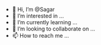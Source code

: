 - 👋 Hi, I’m @Sagar
- 👀 I’m interested in ...
- 🌱 I’m currently learning ...
- 💞️ I’m looking to collaborate on ...
- 📫 How to reach me ...

<!---
SagarLengade/SagarLengade is a ✨ special ✨ repository because its `README.md` (this file) appears on your GitHub profile.
You can click the Preview link to take a look at your changes.
--->
